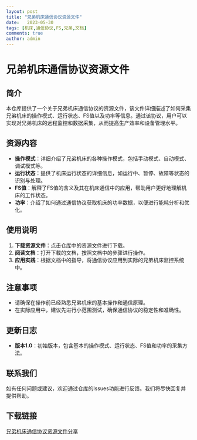 ```yaml
---
layout: post
title: "兄弟机床通信协议资源文件"
date:   2023-05-30
tags: [机床,通信协议,FS,兄弟,文档]
comments: true
author: admin
---
```

# 兄弟机床通信协议资源文件

## 简介
本仓库提供了一个关于兄弟机床通信协议的资源文件，该文件详细描述了如何采集兄弟机床的操作模式、运行状态、FS值以及功率等信息。通过该协议，用户可以实现对兄弟机床的远程监控和数据采集，从而提高生产效率和设备管理水平。

## 资源内容
- **操作模式**：详细介绍了兄弟机床的各种操作模式，包括手动模式、自动模式、调试模式等。
- **运行状态**：提供了机床运行状态的详细信息，如运行中、暂停、故障等状态的识别与处理。
- **FS值**：解释了FS值的含义及其在机床通信中的应用，帮助用户更好地理解机床的工作状态。
- **功率**：介绍了如何通过通信协议获取机床的功率数据，以便进行能耗分析和优化。

## 使用说明
1. **下载资源文件**：点击仓库中的资源文件进行下载。
2. **阅读文档**：打开下载的文档，按照文档中的步骤进行操作。
3. **应用实践**：根据文档中的指导，将通信协议应用到实际的兄弟机床监控系统中。

## 注意事项
- 请确保在操作前已经熟悉兄弟机床的基本操作和通信原理。
- 在实际应用中，建议先进行小范围测试，确保通信协议的稳定性和准确性。

## 更新日志
- **版本1.0**：初始版本，包含基本的操作模式、运行状态、FS值和功率的采集方法。

## 联系我们
如有任何问题或建议，欢迎通过仓库的Issues功能进行反馈。我们将尽快回复并提供帮助。

## 下载链接

[兄弟机床通信协议资源文件分享](https://pan.quark.cn/s/e2d2689a7c25)